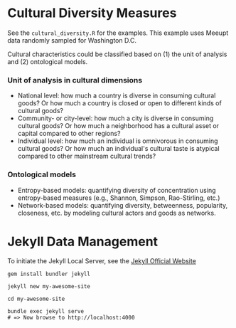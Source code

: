 # Cultural Diversity Measures

See the `cultural_diversity.R` for the examples. This example uses Meeupt data randomly sampled for Washington D.C.

Cultural characteristics could be classified based on (1) the unit of analysis and (2) ontological models.

### Unit of analysis in cultural dimensions
- National level: how much a country is diverse in consuming cultural goods? Or how much a country is closed or open to different kinds of cultural goods?
- Community- or city-level: how much a city is diverse in consuming cultural goods? Or how much a neighborhood has a cultural asset or capital compared to other regions?
- Individual level: how much an individual is omnivorous in consuming cultural goods? Or how much an individual's cultural taste is atypical compared to other mainstream cultural trends? 

### Ontological models
- Entropy-based models: quantifying diversity of concentration using entropy-based measures (e.g., Shannon, Simpson, Rao-Stirling, etc.)
- Network-based models: quantifying diversity, betweenness, popularity, closeness, etc. by modeling cultural actors and goods as networks. 


# Jekyll Data Management

To initiate the Jekyll Local Server, see the [Jekyll Official Website](https://jekyllrb.com/)
```
gem install bundler jekyll

jekyll new my-awesome-site

cd my-awesome-site

bundle exec jekyll serve
# => Now browse to http://localhost:4000
```


